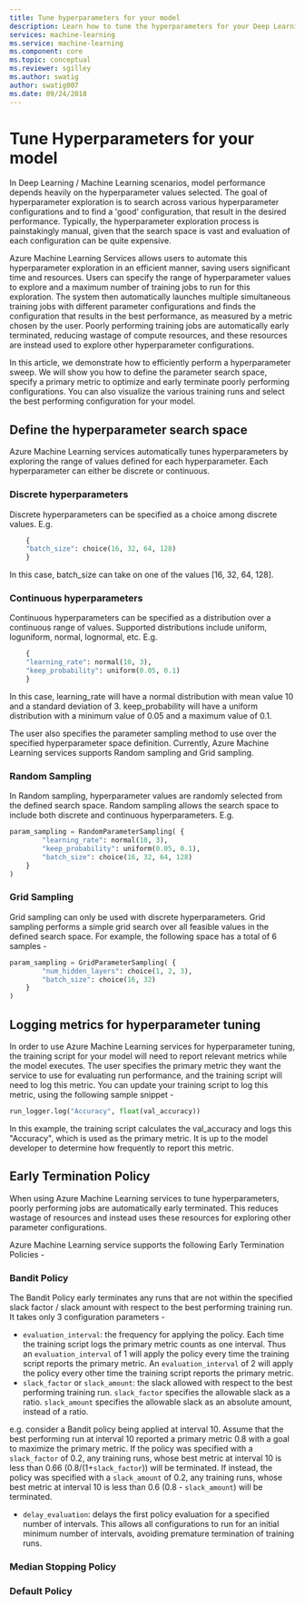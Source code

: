 ```yaml
---
title: Tune hyperparameters for your model
description: Learn how to tune the hyperparameters for your Deep Learning / Machine Learning model using Azure Machine Learning services.
services: machine-learning
ms.service: machine-learning
ms.component: core
ms.topic: conceptual
ms.reviewer: sgilley
ms.author: swatig
author: swatig007
ms.date: 09/24/2018
---
```


# Tune Hyperparameters for your model

In Deep Learning / Machine Learning scenarios, model performance depends heavily on the hyperparameter values selected. The goal of hyperparameter exploration is to search across various hyperparameter configurations and to find a 'good' configuration, that result in the desired performance. Typically, the hyperparameter exploration process is painstakingly manual, given that the search space is vast and evaluation of each configuration can be quite expensive.

Azure Machine Learning Services allows users to automate this hyperparameter exploration in an efficient manner, saving users significant time and resources. Users can specify the range of hyperparameter values to explore and a maximum number of training jobs to run for this exploration. The system then automatically launches multiple simultaneous training jobs with different parameter configurations and finds the configuration that results in the best performance, as measured by a metric chosen by the user. Poorly performing training jobs are automatically early terminated, reducing wastage of compute resources, and these resources are instead used to explore other hyperparameter configurations.

In this article, we demonstrate how to efficiently perform a hyperparameter sweep. We will show you how to define the parameter search space, specify a primary metric to optimize and early terminate poorly performing configurations. You can also visualize the various training runs and select the best performing configuration for your model.

## Define the hyperparameter search space
Azure Machine Learning services automatically tunes hyperparameters by exploring the range of values defined for each hyperparameter. Each hyperparameter can either be discrete or continuous. 

### Discrete hyperparameters 
Discrete hyperparameters can be specified as a choice among discrete values. E.g.  
```Python
    {    
    "batch_size": choice(16, 32, 64, 128)
    }
```
In this case, batch_size can take on one of the values [16, 32, 64, 128].

### Continuous hyperparameters 
Continuous hyperparameters can be specified as a distribution over a continuous range of values. Supported distributions include uniform, loguniform, normal, lognormal, etc. E.g.
```Python
    {    
    "learning_rate": normal(10, 3),
    "keep_probability": uniform(0.05, 0.1)
    }
```
In this case, learning_rate will have a normal distribution with mean value 10 and a standard deviation of 3. keep_probability will have a uniform distribution with a minimum value of 0.05 and a maximum value of 0.1.

The user also specifies the parameter sampling method to use over the specified hyperparameter space definition. Currently, Azure Machine Learning services supports Random sampling and Grid sampling.

### Random Sampling
In Random sampling, hyperparameter values are randomly selected from the defined search space. Random sampling allows the search space to include both discrete and continuous hyperparameters. E.g. 
```Python
param_sampling = RandomParameterSampling( {
        "learning_rate": normal(10, 3),
        "keep_probability": uniform(0.05, 0.1),
        "batch_size": choice(16, 32, 64, 128)
    }
)
```

### Grid Sampling
Grid sampling can only be used with discrete hyperparameters. Grid sampling performs a simple grid search over all feasible values in the defined search space. For example, the following space has a total of 6 samples -
```Python
param_sampling = GridParameterSampling( {
        "num_hidden_layers": choice(1, 2, 3),
        "batch_size": choice(16, 32)
    }
)
```

## Logging metrics for hyperparameter tuning
In order to use Azure Machine Learning services for hyperparameter tuning, the training script for your model will need to report relevant metrics while the model executes. The user specifies the primary metric they want the service to use for evaluating run performance, and the training script will need to log this metric.
You can update your training script to log this metric, using the following sample snippet -
```Python
run_logger.log("Accuracy", float(val_accuracy))
```
In this example, the training script calculates the val_accuracy and logs this "Accuracy", which is used as the primary metric. It is up to the model developer to determine how frequently to report this metric.

## Early Termination Policy
When using Azure Machine Learning services to tune hyperparameters, poorly performing jobs are automatically early terminated. This reduces wastage of resources and instead uses these resources for exploring other parameter configurations.

Azure Machine Learning service supports the following Early Termination Policies -

### Bandit Policy
The Bandit Policy early terminates any runs that are not within the specified slack factor / slack amount with respect to the best performing training run. It takes only 3 configuration parameters -
* `evaluation_interval`: the frequency for applying the policy. Each time the training script logs the primary metric counts as one interval. Thus an `evaluation_interval` of 1 will apply the policy every time the training script reports the primary metric. An `evaluation_interval` of 2 will apply the policy every other time the training script reports the primary metric.
* `slack_factor` or `slack_amount`: the slack allowed with respect to the best performing training run. `slack_factor` specifies the allowable slack as a ratio. `slack_amount` specifies the allowable slack as an absolute amount, instead of a ratio.

e.g. consider a Bandit policy being applied at interval 10. Assume that the best performing run at interval 10 reported a primary metric 0.8 with a goal to maximize the primary metric. If the policy was specified with a `slack_factor` of 0.2, any training runs, whose best metric at interval 10 is less than 0.66 (0.8/(1+`slack_factor`)) will be terminated. If instead, the policy was specified with a `slack_amount` of 0.2, any training runs, whose best metric at interval 10 is less than 0.6 (0.8 - `slack_amount`) will be terminated.
* `delay_evaluation`: delays the first policy evaluation for a specified number of intervals. This allows all configurations to run for an initial minimum number of intervals, avoiding premature termination of training runs.

### Median Stopping Policy

### Default Policy